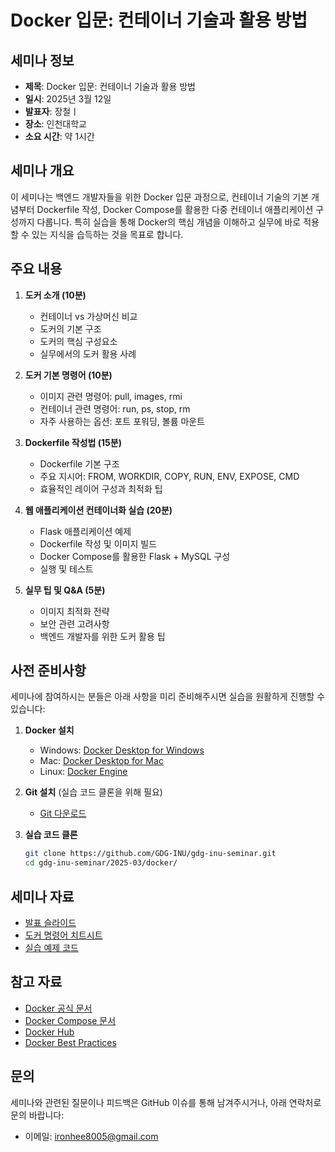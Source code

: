 # Docker 입문: 컨테이너 기술과 활용 방법

## 세미나 정보

- **제목**: Docker 입문: 컨테이너 기술과 활용 방법
- **일시**: 2025년 3월 12일
- **발표자**: 장철ㅣ
- **장소**: 인천대학교
- **소요 시간**: 약 1시간

## 세미나 개요

이 세미나는 백엔드 개발자들을 위한 Docker 입문 과정으로, 컨테이너 기술의 기본 개념부터 Dockerfile 작성, Docker Compose를 활용한 다중 컨테이너 애플리케이션 구성까지 다룹니다. 특히 실습을 통해 Docker의 핵심 개념을 이해하고 실무에 바로 적용할 수 있는 지식을 습득하는 것을 목표로 합니다.

## 주요 내용

1. **도커 소개 (10분)**
   - 컨테이너 vs 가상머신 비교
   - 도커의 기본 구조
   - 도커의 핵심 구성요소
   - 실무에서의 도커 활용 사례

2. **도커 기본 명령어 (10분)**
   - 이미지 관련 명령어: pull, images, rmi
   - 컨테이너 관련 명령어: run, ps, stop, rm
   - 자주 사용하는 옵션: 포트 포워딩, 볼륨 마운트

3. **Dockerfile 작성법 (15분)**
   - Dockerfile 기본 구조
   - 주요 지시어: FROM, WORKDIR, COPY, RUN, ENV, EXPOSE, CMD
   - 효율적인 레이어 구성과 최적화 팁

4. **웹 애플리케이션 컨테이너화 실습 (20분)**
   - Flask 애플리케이션 예제
   - Dockerfile 작성 및 이미지 빌드
   - Docker Compose를 활용한 Flask + MySQL 구성
   - 실행 및 테스트

5. **실무 팁 및 Q&A (5분)**
   - 이미지 최적화 전략
   - 보안 관련 고려사항
   - 백엔드 개발자를 위한 도커 활용 팁

## 사전 준비사항

세미나에 참여하시는 분들은 아래 사항을 미리 준비해주시면 실습을 원활하게 진행할 수 있습니다:

1. **Docker 설치**
   - Windows: [Docker Desktop for Windows](https://docs.docker.com/desktop/windows/install/)
   - Mac: [Docker Desktop for Mac](https://docs.docker.com/desktop/mac/install/)
   - Linux: [Docker Engine](https://docs.docker.com/engine/install/)

2. **Git 설치** (실습 코드 클론을 위해 필요)
   - [Git 다운로드](https://git-scm.com/downloads)

3. **실습 코드 클론**
   ```bash
   git clone https://github.com/GDG-INU/gdg-inu-seminar.git
   cd gdg-inu-seminar/2025-03/docker/
   ```

## 세미나 자료

- [발표 슬라이드](./slides/)
- [도커 명령어 치트시트](./resources/)
- [실습 예제 코드](./code/)

## 참고 자료

- [Docker 공식 문서](https://docs.docker.com/)
- [Docker Compose 문서](https://docs.docker.com/compose/)
- [Docker Hub](https://hub.docker.com/)
- [Docker Best Practices](https://docs.docker.com/develop/develop-images/dockerfile_best-practices/)


## 문의

세미나와 관련된 질문이나 피드백은 GitHub 이슈를 통해 남겨주시거나, 아래 연락처로 문의 바랍니다:

- 이메일: ironhee8005@gmail.com